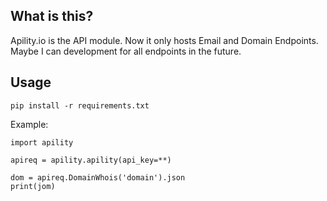 ## What is this?


Apility.io is the API module. Now it only hosts Email and Domain Endpoints. Maybe I can development for all endpoints in the future.

## Usage

```
pip install -r requirements.txt
```

Example:

```
import apility

apireq = apility.apility(api_key=**)

dom = apireq.DomainWhois('domain').json
print(jom)
```